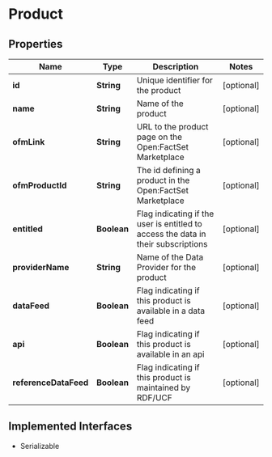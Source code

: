 

# Product


## Properties

Name | Type | Description | Notes
------------ | ------------- | ------------- | -------------
**id** | **String** | Unique identifier for the product |  [optional]
**name** | **String** | Name of the product |  [optional]
**ofmLink** | **String** | URL to the product page on the Open:FactSet Marketplace |  [optional]
**ofmProductId** | **String** | The id defining a product in the Open:FactSet Marketplace |  [optional]
**entitled** | **Boolean** | Flag indicating if the user is entitled to access the data in their subscriptions |  [optional]
**providerName** | **String** | Name of the Data Provider for the product |  [optional]
**dataFeed** | **Boolean** | Flag indicating if this product is available in a data feed |  [optional]
**api** | **Boolean** | Flag indicating if this product is available in an api |  [optional]
**referenceDataFeed** | **Boolean** | Flag indicating if this product is maintained by RDF/UCF |  [optional]


## Implemented Interfaces

* Serializable


